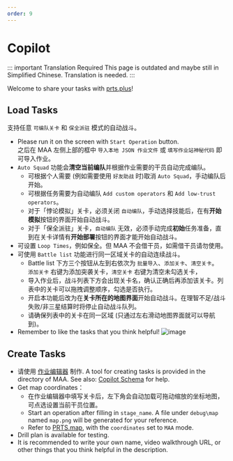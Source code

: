 ```yaml
---
order: 9
---
```


# Copilot

::: important Translation Required
This page is outdated and maybe still in Simplified Chinese. Translation is needed.
:::

Welcome to share your tasks with [prts.plus](https://prts.plus)!

## Load Tasks

支持任意 `可编队关卡` 和 `保全派驻` 模式的自动战斗。

- Please run it on the screen with `Start Operation` button.  
  之后在 MAA 左侧上部的框中 `导入本地 JSON 作业文件` 或 `填写作业站神秘代码` 即可导入作业。
- `Auto Squad` 功能会**清空当前编队**并根据作业需要的干员自动完成编队。
  - 可根据个人需要 (例如需要使用 `好友助战` 时)取消 `Auto Squad`，手动编队后开始。
  - 可根据任务需要为自动编队 `Add custom operators` 和 `Add low-trust operators`。
  - 对于「悖论模拟」关卡，必须关闭 `自动编队`，手动选择技能后，在有**开始模拟**按钮的界面开始自动战斗。
  - 对于「保全派驻」关卡，`自动编队` 无效，必须手动完成**初始**任务准备，直到在关卡详情有**开始部署**按钮的界面才能开始自动战斗。
- 可设置 `Loop Times`，例如保全。但 MAA 不会借干员，如需借干员请勿使用。
- 可使用 `Battle list` 功能进行同一区域关卡的自动连续战斗。
  - Battle list 下方三个按钮从左到右依次为 `批量导入`、`添加关卡`、`清空关卡`。  
    `添加关卡` 右键为添加突袭关卡，`清空关卡` 右键为清空未勾选关卡，
  - 导入作业后，战斗列表下方会出现关卡名，确认正确后再添加该关卡。列表中的关卡可以拖拽调整顺序，勾选是否执行。
  - 开启本功能后改为在**关卡所在的地图界面**开始自动战斗。在理智不足/战斗失败/非三星结算时将停止自动战斗队列。
  - 请确保列表中的关卡在同一区域 (只通过左右滑动地图界面就可以导航到)。
- Remember to like the tasks that you think helpful!
  ![image](https://github.com/MaaAssistantArknights/MaaAssistantArknights/assets/99072975/39e6dd67-2ff1-4023-a2b8-0018673c08aa)

## Create Tasks

- 请使用 [作业编辑器](https://prts.plus/create) 制作. A tool for creating tasks is provided in the directory of MAA. See also: [Copilot Schema](../../protocol/copilot-schema.md) for help.
- Get map coordinates：
  - 在作业编辑器中填写关卡后，左下角会自动加载可拖动缩放的坐标地图，可点选设置当前干员位置。
  - Start an operation after filling in `stage_name`. A file under `debug\map` named `map.png` will be generated for your reference.
  - Refer to [PRTS.map](https://map.ark-nights.com/), with the `coordinates` set to `MAA` mode.
- Drill plan is available for testing.
- It is recommended to write your own name, video walkthrough URL, or other things that you think helpful in the description.
